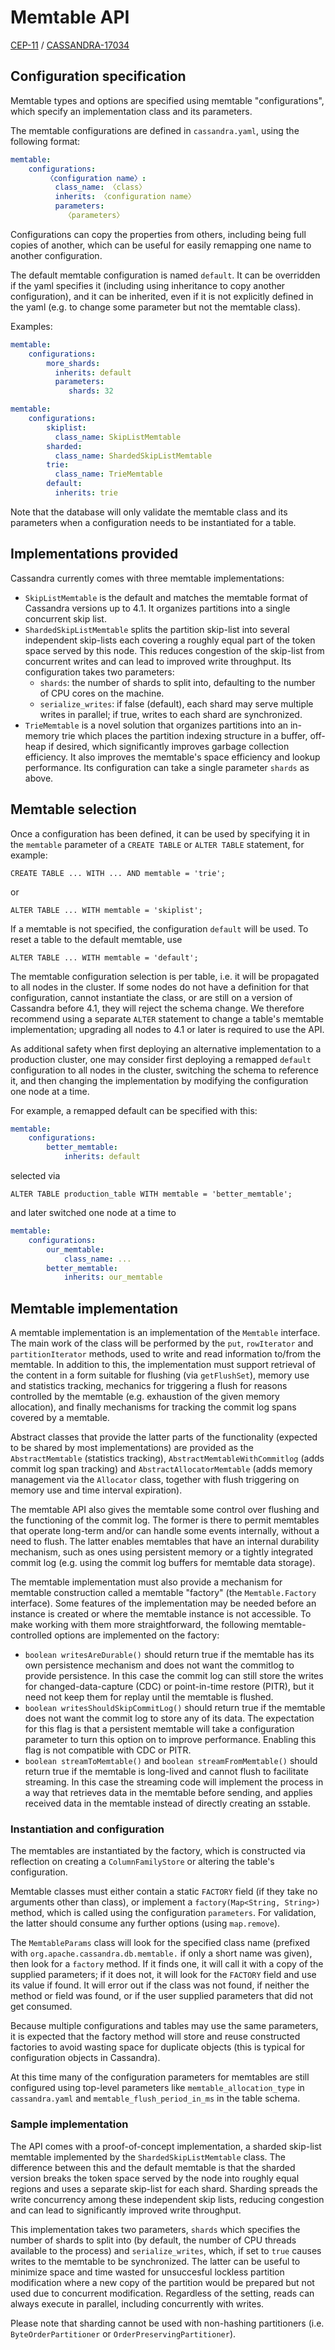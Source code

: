 # Memtable API

[CEP-11](https://cwiki.apache.org/confluence/display/CASSANDRA/CEP-11%3A+Pluggable+memtable+implementations) 
/ [CASSANDRA-17034](https://issues.apache.org/jira/browse/CASSANDRA-17034)

## Configuration specification

Memtable types and options are specified using memtable "configurations", which specify an implementation class
and its parameters. 

The memtable configurations are defined in `cassandra.yaml`, using the following format:

```yaml
memtable:
    configurations:
        〈configuration name〉:
          class_name: 〈class〉
          inherits: 〈configuration name〉
          parameters:
            〈parameters〉
```

Configurations can copy the properties from others, including being full copies of another, which can be useful for
easily remapping one name to another configuration.

The default memtable configuration is named `default`. It can be overridden if the yaml specifies it (including
using inheritance to copy another configuration), and it can be inherited, even if it is not explicitly defined in
the yaml (e.g. to change some parameter but not the memtable class).

Examples:

```yaml
memtable:
    configurations:
        more_shards:
          inherits: default
          parameters:
             shards: 32
```

```yaml
memtable:
    configurations:
        skiplist:
          class_name: SkipListMemtable
        sharded:
          class_name: ShardedSkipListMemtable
        trie:
          class_name: TrieMemtable
        default:
          inherits: trie
```

Note that the database will only validate the memtable class and its parameters when a configuration needs to be
instantiated for a table.

## Implementations provided

Cassandra currently comes with three memtable implementations:

- `SkipListMemtable` is the default and matches the memtable format of Cassandra versions up to 4.1. It organizes
  partitions into a single concurrent skip list.
- `ShardedSkipListMemtable` splits the partition skip-list into several independent skip-lists each covering a roughly
  equal part of the token space served by this node. This reduces congestion of the skip-list from concurrent writes and
  can lead to improved write throughput. Its configuration takes two parameters:
  - `shards`: the number of shards to split into, defaulting to the number of CPU cores on the machine.
  - `serialize_writes`: if false (default), each shard may serve multiple writes in parallel; if true, writes to each
    shard are synchronized.
- `TrieMemtable` is a novel solution that organizes partitions into an in-memory trie which places the partition
  indexing structure in a buffer, off-heap if desired, which significantly improves garbage collection efficiency. It
  also improves the memtable's space efficiency and lookup performance. Its configuration can take a single parameter
  `shards` as above.

## Memtable selection

Once a configuration has been defined, it can be used by specifying it in the `memtable` parameter of a `CREATE TABLE`
or `ALTER TABLE` statement, for example:

```
CREATE TABLE ... WITH ... AND memtable = 'trie';
```
or
```
ALTER TABLE ... WITH memtable = 'skiplist';
```

If a memtable is not specified, the configuration `default` will be used. To reset a table to the default memtable,
use
```
ALTER TABLE ... WITH memtable = 'default';
```

The memtable configuration selection is per table, i.e. it will be propagated to all nodes in the cluster. If some nodes
do not have a definition for that configuration, cannot instantiate the class, or are still on a version of Cassandra
before 4.1, they will reject the schema change. We therefore recommend using a separate `ALTER` statement to change a
table's memtable implementation; upgrading all nodes to 4.1 or later is required to use the API.

As additional safety when first deploying an alternative implementation to a production cluster, one may consider
first deploying a remapped `default` configuration to all nodes in the cluster, switching the schema to reference
it, and then changing the implementation by modifying the configuration one node at a time.

For example, a remapped default can be specified with this:
```yaml
memtable:
    configurations:
        better_memtable:
            inherits: default
```
selected via
```
ALTER TABLE production_table WITH memtable = 'better_memtable';
```
and later switched one node at a time to
```yaml
memtable:
    configurations:
        our_memtable:
            class_name: ...
        better_memtable:
            inherits: our_memtable
```

## Memtable implementation

A memtable implementation is an implementation of the `Memtable` interface. The main work of the class will be
performed by the `put`, `rowIterator` and `partitionIterator` methods, used to write and read information to/from the
memtable. In addition to this, the implementation must support retrieval of the content in a form suitable for flushing 
(via `getFlushSet`), memory use and statistics tracking, mechanics for triggering a flush for reasons
controlled by the memtable (e.g. exhaustion of the given memory allocation), and finally mechanisms for tracking the
commit log spans covered by a memtable.

Abstract classes that provide the latter parts of the functionality (expected to be shared by most
implementations) are provided as the `AbstractMemtable` (statistics tracking), `AbstractMemtableWithCommitlog` (adds
commit log span tracking) and `AbstractAllocatorMemtable` (adds memory management via the `Allocator` class, together
with flush triggering on memory use and time interval expiration).

The memtable API also gives the memtable some control over flushing and the functioning of the commit log. The former
is there to permit memtables that operate long-term and/or can handle some events internally, without a need to flush.
The latter enables memtables that have an internal durability mechanism, such as ones using persistent memory or a
tightly integrated commit log (e.g. using the commit log buffers for memtable data storage).

The memtable implementation must also provide a mechanism for memtable construction called a memtable "factory" 
(the `Memtable.Factory` interface). Some features of the implementation may be needed before an instance is created or
where the memtable instance is not accessible. To make working with them more straightforward, the following 
memtable-controlled options are implemented on the factory:

- `boolean writesAreDurable()` should return true if the memtable has its own persistence mechanism and does not want
  the commitlog to provide persistence. In this case the commit log can still store the writes for changed-data-capture (CDC)
  or point-in-time restore (PITR), but it need not keep them for replay until the memtable is flushed.
- `boolean writesShouldSkipCommitLog()` should return true if the memtable does not want the commit log to store any of
  its data. The expectation for this flag is that a persistent memtable will take a configuration parameter to turn this
  option on to improve performance. Enabling this flag is not compatible with CDC or PITR.
- `boolean streamToMemtable()` and `boolean streamFromMemtable()` should return true if the memtable is long-lived and 
  cannot flush to facilitate streaming. In this case the streaming code will implement the process in a way that 
  retrieves data in the memtable before sending, and applies received data in the memtable instead of directly creating 
  an sstable.

### Instantiation and configuration

The memtables are instantiated by the factory, which is constructed via reflection on creating a `ColumnFamilyStore` or
altering the table's configuration.

Memtable classes must either contain a static `FACTORY` field (if they take no arguments other than class), or implement 
a `factory(Map<String, String>)` method, which is called using the configuration `parameters`. For validation, the
latter should consume any further options (using `map.remove`).

The `MemtableParams` class will look for the specified class name (prefixed with `org.apache.cassandra.db.memtable.`
if only a short name was given), then look for a `factory` method. If it finds one, it will call it with a copy of the 
supplied parameters; if it does not, it will look for the `FACTORY` field and use its value if found. It will error out
if the class was not found, if neither the method or field was found, or if the user supplied parameters that did not 
get consumed.

Because multiple configurations and tables may use the same parameters, it is expected that the factory method will
store and reuse constructed factories to avoid wasting space for duplicate objects (this is typical for configuration 
objects in Cassandra).

At this time many of the configuration parameters for memtables are still configured using top-level parameters like
`memtable_allocation_type` in `cassandra.yaml` and `memtable_flush_period_in_ms` in the table schema.


### Sample implementation

The API comes with a proof-of-concept implementation, a sharded skip-list memtable implemented by the 
`ShardedSkipListMemtable` class. The difference between this and the default memtable is that the sharded version breaks 
the token space served by the node into roughly equal regions and uses a separate skip-list for each shard. Sharding
spreads the write concurrency among these independent skip lists, reducing congestion and can lead to significantly
improved write throughput.

This implementation takes two parameters, `shards` which specifies the number of shards to split into (by default, the
number of CPU threads available to the process) and `serialize_writes`, which, if set to `true` causes writes to the
memtable to be synchronized. The latter can be useful to minimize space and time wasted for unsuccesful lockless 
partition modification where a new copy of the partition would be prepared but not used due to concurrent modification.
Regardless of the setting, reads can always execute in parallel, including concurrently with writes.

Please note that sharding cannot be used with non-hashing partitioners (i.e. `ByteOrderPartitioner` or 
`OrderPreservingPartitioner`).